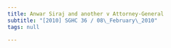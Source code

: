 ```yaml
---
title: Anwar Siraj and another v Attorney-General
subtitle: "[2010] SGHC 36 / 08\_February\_2010"
tags: null

---
```


